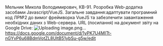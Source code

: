 Мельник Микола Володимирович, КВ-91. Розробка Web-додатка засобами Javascript/VueJS. Загальне завдання:адаптувати програмний код ЛР№2 до вимог фреймворка VueJS та забезпечити завантаження необхідних даних з Web-сервера. URL (посилання) на документ звіту на Google Drive: ![Uploading image.png…]()
https://docs.google.com/document/d/1yPK7U4MITt-nGYvP6u68BdmVotZL8UltB51ybSu-g5w/edit
